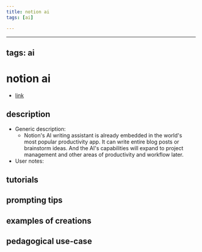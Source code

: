 ```yaml
---
title: notion ai
tags: [ai]

---
```


---
tags: ai 
---


# notion ai


* [link](https://www.notion.so/product/ai?gspk=ZmZt&gsxid=hZJoSuPbqcY8&pscd=affiliate.notion.so&utm_medium=ffm&utm_source=affl)

## description
* Generic description: 
    * Notion's AI writing assistant is already embedded in the world's most popular productivity app. It can write entire blog posts or brainstorm ideas. And the AI's capabilities will expand to project management and other areas of productivity and workflow later.
* User notes:

## tutorials

## prompting tips

## examples of creations 

## pedagogical use-case 